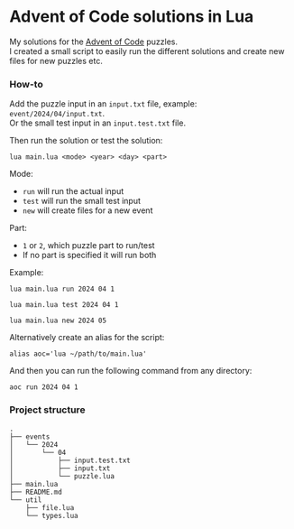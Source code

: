 # Advent of Code solutions in Lua

My solutions for the [Advent of Code](https://adventofcode.com) puzzles.<br>
I created a small script to easily run the different solutions and create new files for new puzzles etc.

### How-to

Add the puzzle input in an `input.txt` file, example: `event/2024/04/input.txt`.<br>
Or the small test input in an `input.test.txt` file.

Then run the solution or test the solution:

```
lua main.lua <mode> <year> <day> <part>
```

Mode:
- `run` will run the actual input
- `test` will run the small test input
- `new` will create files for a new event

Part:
- `1` or `2`, which puzzle part to run/test
- If no part is specified it will run both

Example:

```
lua main.lua run 2024 04 1
```

```
lua main.lua test 2024 04 1
```

```
lua main.lua new 2024 05
```

Alternatively create an alias for the script:

```
alias aoc='lua ~/path/to/main.lua'
```

And then you can run the following command from any directory:

```
aoc run 2024 04 1
```

### Project structure

```
.
├── events
│   └── 2024
│       └── 04
│           ├── input.test.txt
│           ├── input.txt
│           └── puzzle.lua
├── main.lua
├── README.md
└── util
    ├── file.lua
    └── types.lua
```
